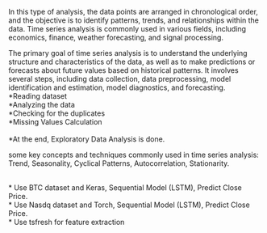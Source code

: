In this type of analysis, the data points are arranged in chronological order, and the objective is to identify patterns, trends,
and relationships within the data. Time series analysis is commonly used in various fields, including economics, finance, weather forecasting, and signal processing.

The primary goal of time series analysis is to understand the underlying structure and characteristics of the data, as well as to make predictions 
or forecasts about future values based on historical patterns. It involves several steps, including data collection, data preprocessing, model identification and estimation, 
model diagnostics, and forecasting.
<br>*Reading dataset
<br>*Analyzing the data 
<br>*Checking for the duplicates 
<br>*Missing Values Calculation  
<br>*At the end, Exploratory Data Analysis is done.

some key concepts and techniques commonly used in time series analysis:
Trend, Seasonality, Cyclical Patterns, Autocorrelation, Stationarity.



<br>* Use BTC dataset and Keras,  Sequential Model (LSTM), Predict Close Price.
<br>*	Use Nasdq dataset and Torch, Sequential Model (LSTM), Predict Close Price.
<br>* Use tsfresh for feature extraction
